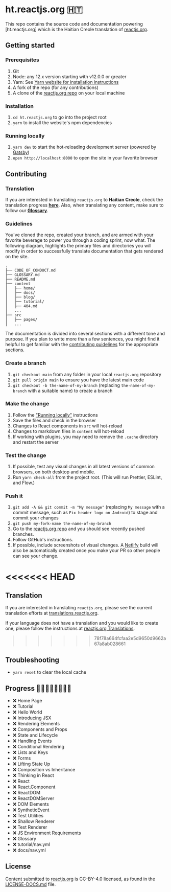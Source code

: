 # ht.reactjs.org 🇭🇹

This repo contains the source code and documentation powering [ht.reactjs.org] which is the Haitian Creole translation of [reactjs.org](https://reactjs.org).

## Getting started

### Prerequisites

1. Git
1. Node: any 12.x version starting with v12.0.0 or greater
1. Yarn: See [Yarn website for installation instructions](https://yarnpkg.com/lang/en/docs/install/)
1. A fork of the repo (for any contributions)
1. A clone of the [reactjs.org repo](https://github.com/reactjs/reactjs.org) on your local machine

### Installation

1. `cd ht.reactjs.org` to go into the project root
1. `yarn` to install the website's npm dependencies

### Running locally

1. `yarn dev` to start the hot-reloading development server (powered by [Gatsby](https://www.gatsbyjs.org))
1. `open http://localhost:8000` to open the site in your favorite browser

## Contributing


### Translation

If you are interested in translating `reactjs.org` to **Haitian Creole**, check the translation progress **[here](https://github.com/reactjs/ht.reactjs.org/issues/1)**. Also, when translating any content, make sure to follow our **[Glossary](GLOSSARY.md)**.

### Guidelines
You've cloned the repo, created your branch, and are armed with your favorite beverage to power you through a coding sprint, now what. The following diagram, highlights the primary files and directories you will modify in order to successfully translate documentation that gets rendered on the site.

```
.
├── CODE_OF_CONDUCT.md
├── GLOSSARY.md
├── README.md
├── content
│   ├── home/
│   ├── docs/
│   ├── blog/
│   ├── tutorial/
│   ├── 404.md
│   ...
├── src
│   ├── pages/
│   ...
```

The documentation is divided into several sections with a different tone and purpose. If you plan to write more than a few sentences, you might find it helpful to get familiar with the [contributing guidelines](https://github.com/reactjs/reactjs.org/blob/main/CONTRIBUTING.md#guidelines-for-text) for the appropriate sections.

### Create a branch

1. `git checkout main` from any folder in your local `reactjs.org` repository
1. `git pull origin main` to ensure you have the latest main code
1. `git checkout -b the-name-of-my-branch` (replacing `the-name-of-my-branch` with a suitable name) to create a branch

### Make the change

1. Follow the ["Running locally"](#running-locally) instructions
1. Save the files and check in the browser
  1. Changes to React components in `src` will hot-reload
  1. Changes to markdown files in `content` will hot-reload
  1. If working with plugins, you may need to remove the `.cache` directory and restart the server

### Test the change

1. If possible, test any visual changes in all latest versions of common browsers, on both desktop and mobile.
1. Run `yarn check-all` from the project root. (This will run Prettier, ESLint, and Flow.)

### Push it

1. `git add -A && git commit -m "My message"` (replacing `My message` with a commit message, such as `Fix header logo on Android`) to stage and commit your changes
1. `git push my-fork-name the-name-of-my-branch`
1. Go to the [reactjs.org repo](https://github.com/reactjs/reactjs.org) and you should see recently pushed branches.
1. Follow GitHub's instructions.
1. If possible, include screenshots of visual changes. A [Netlify](https://www.netlify.com/) build will also be automatically created once you make your PR so other people can see your change.

<<<<<<< HEAD
=======
## Translation

If you are interested in translating `reactjs.org`, please see the current translation efforts at [translations.reactjs.org](https://translations.reactjs.org/).


If your language does not have a translation and you would like to create one, please follow the instructions at [reactjs.org Translations](https://github.com/reactjs/reactjs.org-translation#translating-reactjsorg).

>>>>>>> 78f78a664fcfaa2e5d9650d9662a67a8ab028661
## Troubleshooting

- `yarn reset` to clear the local cache

## Progress 🚧👷🏼👷🏿👷‍♀️🚧

* ❌ Home Page
* ❌ Tutorial
* ❌ Hello World
* ❌ Introducing JSX
* ❌ Rendering Elements
* ❌ Components and Props
* ❌ State and Lifecycle
* ❌ Handling Events
* ❌ Conditional Rendering
* ❌ Lists and Keys
* ❌ Forms
* ❌ Lifting State Up
* ❌ Composition vs Inheritance
* ❌ Thinking in React
* ❌ React
* ❌ React.Component
* ❌ ReactDOM
* ❌ ReactDOMServer
* ❌ DOM Elements
* ❌ SyntheticEvent
* ❌ Test Utilities
* ❌ Shallow Renderer
* ❌ Test Renderer
* ❌ JS Environment Requirements
* ❌ Glossary
* ❌ tutorial/nav.yml
* ❌ docs/nav.yml

## License
Content submitted to [reactjs.org](https://reactjs.org/) is CC-BY-4.0 licensed, as found in the [LICENSE-DOCS.md](https://github.com/open-source-explorer/reactjs.org/blob/master/LICENSE-DOCS.md) file.
